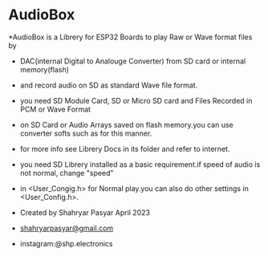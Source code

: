 # AudioBox
 *AudioBox is a Librery for ESP32 Boards to play Raw or Wave format files by 
 * DAC(internal Digital to Analouge Converter) from SD card or internal memory(flash)
 * and record audio on SD as standard Wave file format.
 * you need SD Module Card, SD or Micro SD card and Files Recorded in PCM or Wave Format
 * on SD Card or Audio Arrays saved on flash memory.you can use converter softs such as <HxD> for this manner.
 * for more info see Librery Docs in its folder and refer to internet.
 * you need SD Librery installed as a basic requirement.if speed of audio is not normal, change "speed" 
 * in <User_Congig.h> for Normal play.you can also do other settings in <User_Config.h>.
 
 * Created by Shahryar Pasyar  April 2023
 * shahryarpasyar@gmail.com
 * instagram:@shp.electronics
